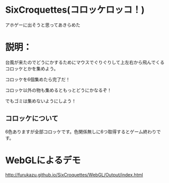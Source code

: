 # SixCroquettes(コロッケロッコ！)
アホゲーに出そうと思ってあきらめた

# 説明：
台風が来たのでどうにかするためにマウスでぐりぐりして上左右から飛んでくるコロッケとかを集めよう。

コロッケを6個集めたら完了だ！

コロッケ以外の物も集めるともっとどうにかなるぞ！

でもゴミは集めないようにしよう！

## コロッケについて
6色ありますが全部コロッケです。色関係無しに6つ取得するとゲーム終わりです。


# WebGLによるデモ
http://furukazu.github.io/SixCroquettes/WebGL/Output/index.html

